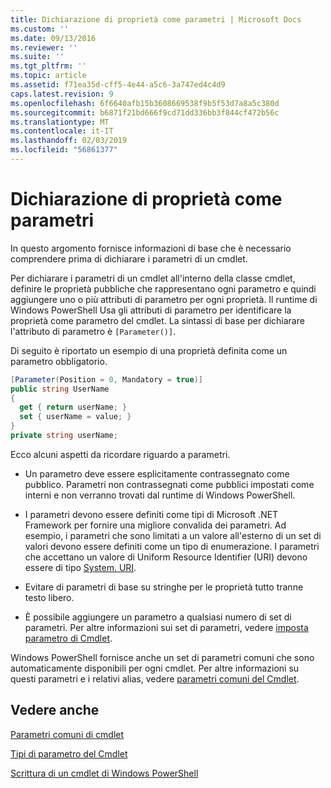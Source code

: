 ```yaml
---
title: Dichiarazione di proprietà come parametri | Microsoft Docs
ms.custom: ''
ms.date: 09/13/2016
ms.reviewer: ''
ms.suite: ''
ms.tgt_pltfrm: ''
ms.topic: article
ms.assetid: f71ea35d-cff5-4e44-a5c6-3a747ed4c4d9
caps.latest.revision: 9
ms.openlocfilehash: 6f6640afb15b3608669538f9b5f53d7a8a5c380d
ms.sourcegitcommit: b6871f21bd666f9cd71dd336bb3f844cf472b56c
ms.translationtype: MT
ms.contentlocale: it-IT
ms.lasthandoff: 02/03/2019
ms.locfileid: "56861377"
---
```

# <a name="declaring-properties-as-parameters"></a>Dichiarazione di proprietà come parametri

In questo argomento fornisce informazioni di base che è necessario comprendere prima di dichiarare i parametri di un cmdlet.

Per dichiarare i parametri di un cmdlet all'interno della classe cmdlet, definire le proprietà pubbliche che rappresentano ogni parametro e quindi aggiungere uno o più attributi di parametro per ogni proprietà. Il runtime di Windows PowerShell Usa gli attributi di parametro per identificare la proprietà come parametro del cmdlet. La sintassi di base per dichiarare l'attributo di parametro è `[Parameter()]`.

Di seguito è riportato un esempio di una proprietà definita come un parametro obbligatorio.

```csharp
[Parameter(Position = 0, Mandatory = true)]
public string UserName
{
  get { return userName; }
  set { userName = value; }
}
private string userName;
```

Ecco alcuni aspetti da ricordare riguardo a parametri.

- Un parametro deve essere esplicitamente contrassegnato come pubblico. Parametri non contrassegnati come pubblici impostati come interni e non verranno trovati dal runtime di Windows PowerShell.

- I parametri devono essere definiti come tipi di Microsoft .NET Framework per fornire una migliore convalida dei parametri. Ad esempio, i parametri che sono limitati a un valore all'esterno di un set di valori devono essere definiti come un tipo di enumerazione. I parametri che accettano un valore di Uniform Resource Identifier (URI) devono essere di tipo [System. URI](/dotnet/api/System.Uri).

- Evitare di parametri di base su stringhe per le proprietà tutto tranne testo libero.

- È possibile aggiungere un parametro a qualsiasi numero di set di parametri. Per altre informazioni sui set di parametri, vedere [imposta parametro di Cmdlet](./cmdlet-parameter-sets.md).

Windows PowerShell fornisce anche un set di parametri comuni che sono automaticamente disponibili per ogni cmdlet. Per altre informazioni su questi parametri e i relativi alias, vedere [parametri comuni del Cmdlet](./common-parameter-names.md).

## <a name="see-also"></a>Vedere anche

[Parametri comuni di cmdlet](./common-parameter-names.md)

[Tipi di parametro del Cmdlet](./types-of-cmdlet-parameters.md)

[Scrittura di un cmdlet di Windows PowerShell](./writing-a-windows-powershell-cmdlet.md)
